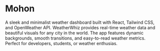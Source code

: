 # Mohon
A sleek and minimalist weather dashboard built with React, Tailwind CSS, and OpenWeather API. WeatherWhiz provides real-time weather data and beautiful visuals for any city in the world. The app features dynamic backgrounds, smooth transitions, and easy-to-read weather metrics. Perfect for developers, students, or weather enthusias.
